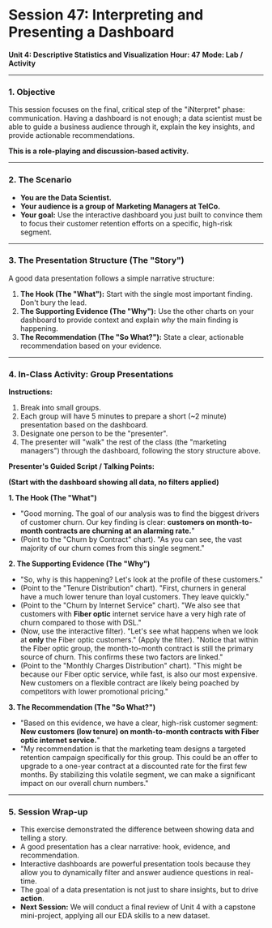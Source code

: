 # Session 47: Interpreting and Presenting a Dashboard

**Unit 4: Descriptive Statistics and Visualization**
**Hour: 47**
**Mode: Lab / Activity**

---

### 1. Objective

This session focuses on the final, critical step of the "iNterpret" phase: communication. Having a dashboard is not enough; a data scientist must be able to guide a business audience through it, explain the key insights, and provide actionable recommendations.

**This is a role-playing and discussion-based activity.**

---

### 2. The Scenario

*   **You are the Data Scientist.**
*   **Your audience is a group of Marketing Managers at TelCo.**
*   **Your goal:** Use the interactive dashboard you just built to convince them to focus their customer retention efforts on a specific, high-risk segment.

---

### 3. The Presentation Structure (The "Story")

A good data presentation follows a simple narrative structure:

1.  **The Hook (The "What"):** Start with the single most important finding. Don't bury the lead.
2.  **The Supporting Evidence (The "Why"):** Use the other charts on your dashboard to provide context and explain *why* the main finding is happening.
3.  **The Recommendation (The "So What?"):** State a clear, actionable recommendation based on your evidence.

---

### 4. In-Class Activity: Group Presentations

**Instructions:**
1.  Break into small groups.
2.  Each group will have 5 minutes to prepare a short (~2 minute) presentation based on the dashboard.
3.  Designate one person to be the "presenter".
4.  The presenter will "walk" the rest of the class (the "marketing managers") through the dashboard, following the story structure above.

**Presenter's Guided Script / Talking Points:**

**(Start with the dashboard showing all data, no filters applied)**

**1. The Hook (The "What")**

*   "Good morning. The goal of our analysis was to find the biggest drivers of customer churn. Our key finding is clear: **customers on month-to-month contracts are churning at an alarming rate.**"
*   (Point to the "Churn by Contract" chart). "As you can see, the vast majority of our churn comes from this single segment."

**2. The Supporting Evidence (The "Why")**

*   "So, why is this happening? Let's look at the profile of these customers."
*   (Point to the "Tenure Distribution" chart). "First, churners in general have a much lower tenure than loyal customers. They leave quickly."
*   (Point to the "Churn by Internet Service" chart). "We also see that customers with **Fiber optic** internet service have a very high rate of churn compared to those with DSL."
*   (Now, use the interactive filter). "Let's see what happens when we look at **only** the Fiber optic customers." (Apply the filter). "Notice that within the Fiber optic group, the month-to-month contract is still the primary source of churn. This confirms these two factors are linked."
*   (Point to the "Monthly Charges Distribution" chart). "This might be because our Fiber optic service, while fast, is also our most expensive. New customers on a flexible contract are likely being poached by competitors with lower promotional pricing."

**3. The Recommendation (The "So What?")**

*   "Based on this evidence, we have a clear, high-risk customer segment: **New customers (low tenure) on month-to-month contracts with Fiber optic internet service.**"
*   "My recommendation is that the marketing team designs a targeted retention campaign specifically for this group. This could be an offer to upgrade to a one-year contract at a discounted rate for the first few months. By stabilizing this volatile segment, we can make a significant impact on our overall churn numbers."

---

### 5. Session Wrap-up

*   This exercise demonstrated the difference between showing data and telling a story.
*   A good presentation has a clear narrative: hook, evidence, and recommendation.
*   Interactive dashboards are powerful presentation tools because they allow you to dynamically filter and answer audience questions in real-time.
*   The goal of a data presentation is not just to share insights, but to drive **action**.
*   **Next Session:** We will conduct a final review of Unit 4 with a capstone mini-project, applying all our EDA skills to a new dataset.